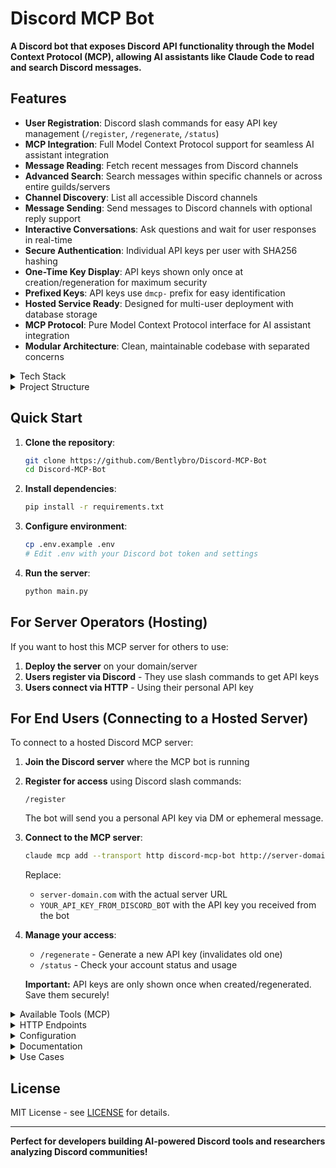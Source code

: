 # Discord MCP Bot

**A Discord bot that exposes Discord API functionality through the Model Context Protocol (MCP), allowing AI assistants like Claude Code to read and search Discord messages.**

## Features

- **User Registration**: Discord slash commands for easy API key management (`/register`, `/regenerate`, `/status`)
- **MCP Integration**: Full Model Context Protocol support for seamless AI assistant integration
- **Message Reading**: Fetch recent messages from Discord channels
- **Advanced Search**: Search messages within specific channels or across entire guilds/servers
- **Channel Discovery**: List all accessible Discord channels
- **Message Sending**: Send messages to Discord channels with optional reply support
- **Interactive Conversations**: Ask questions and wait for user responses in real-time
- **Secure Authentication**: Individual API keys per user with SHA256 hashing
- **One-Time Key Display**: API keys shown only once at creation/regeneration for maximum security
- **Prefixed Keys**: API keys use `dmcp-` prefix for easy identification
- **Hosted Service Ready**: Designed for multi-user deployment with database storage
- **MCP Protocol**: Pure Model Context Protocol interface for AI assistant integration
- **Modular Architecture**: Clean, maintainable codebase with separated concerns

<details>
<summary>Tech Stack</summary>

- **Python 3.8+**
- **Discord.py** - Discord API wrapper
- **FastAPI** - Modern web framework
- **Pydantic** - Data validation
- **Model Context Protocol** - AI integration standard

</details>

<details>
<summary>Project Structure</summary>

```
src/
├── api/          # FastAPI routes & middleware
├── config/       # Settings & configuration
├── discord_bot/  # Discord bot logic
├── mcp/          # MCP protocol handling
└── models/       # Pydantic data models
```

</details>

## Quick Start

1. **Clone the repository**:
   ```bash
   git clone https://github.com/Bentlybro/Discord-MCP-Bot
   cd Discord-MCP-Bot
   ```

2. **Install dependencies**:
   ```bash
   pip install -r requirements.txt
   ```

3. **Configure environment**:
   ```bash
   cp .env.example .env
   # Edit .env with your Discord bot token and settings
   ```

4. **Run the server**:
   ```bash
   python main.py
   ```

## For Server Operators (Hosting)

If you want to host this MCP server for others to use:

1. **Deploy the server** on your domain/server
2. **Users register via Discord** - They use slash commands to get API keys
3. **Users connect via HTTP** - Using their personal API key

## For End Users (Connecting to a Hosted Server)

To connect to a hosted Discord MCP server:

1. **Join the Discord server** where the MCP bot is running

2. **Register for access** using Discord slash commands:
   ```
   /register
   ```
   The bot will send you a personal API key via DM or ephemeral message.

3. **Connect to the MCP server**:
   ```bash
   claude mcp add --transport http discord-mcp-bot http://server-domain.com/mcp --header "Authorization: Bearer YOUR_API_KEY_FROM_DISCORD_BOT"
   ```

   Replace:
   - `server-domain.com` with the actual server URL
   - `YOUR_API_KEY_FROM_DISCORD_BOT` with the API key you received from the bot

4. **Manage your access**:
   - `/regenerate` - Generate a new API key (invalidates old one)
   - `/status` - Check your account status and usage

   **Important:** API keys are only shown once when created/regenerated. Save them securely!

<details>
<summary>Available Tools (MCP)</summary>

- `get_discord_messages` - Fetch recent messages from a channel
- `search_discord_messages` - Search messages in a specific channel
- `search_guild_messages` - Search messages across an entire guild
- `get_message_by_url` - Get a specific message by Discord URL
- `list_discord_channels` - List all accessible channels
- `send_discord_message` - Send messages to Discord channels (with reply support)
- `ask_discord_question` - Send a question and wait for user responses (interactive conversations)
- `list_guild_users` - List all real users (not bots) in a specific guild
- `list_all_users` - List all real users (not bots) across all accessible guilds

</details>

<details>
<summary>HTTP Endpoints</summary>

- `GET /` - Health check and service info
- `GET /health` - Simple health check for monitoring
- `GET /mcp` - MCP SSE endpoint (optional, returns 405 if not implemented)
- `POST /mcp` - **MCP protocol handler** (main interface, supports MCP 2025-03-26 spec)

</details>

<details>
<summary>Configuration</summary>

Set these environment variables in your `.env` file:

- `DISCORD_TOKEN` - Your Discord bot token (required)
- `ALLOWED_GUILDS` - Comma-separated guild IDs (optional - restricts to specific servers)
- `ALLOWED_CHANNELS` - Comma-separated channel IDs (optional - restricts to specific channels)
- `ALLOWED_ORIGINS` - Comma-separated origins for CORS (optional - restricts API access, default: all)
- `API_HOST` - Server host (default: 0.0.0.0)
- `API_PORT` - Server port (default: 8000)
- `PUBLIC_DOMAIN` - Public URL for the server (default: http://API_HOST:API_PORT)

**Security Note:** API keys are hashed using SHA256 before storage. Keys are only shown once at creation/regeneration.

</details>

<details>
<summary>Documentation</summary>

- [Setup Instructions](MCP_SETUP.md)
- [Environment Configuration](.env.example)
- [MCP Configuration](mcp_config.example.json)

</details>

<details>
<summary>Use Cases</summary>

- **AI-Powered Discord Analysis**: Let Claude Code analyze your server conversations
- **Interactive Discord Bots**: Create AI assistants that can have real-time conversations
- **Message Retrieval**: Programmatically access Discord message history
- **Content Search**: Find specific discussions across channels
- **Server Management**: Automate Discord content analysis and moderation
- **Research & Analytics**: Extract insights from Discord communities
- **Customer Support**: AI agents that can ask clarifying questions and respond contextually

</details>

## License

MIT License - see [LICENSE](LICENSE) for details.

---

**Perfect for developers building AI-powered Discord tools and researchers analyzing Discord communities!**